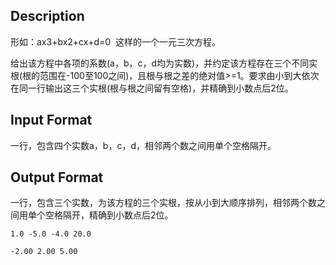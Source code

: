 ## Description

<p>形如：ax3+bx2+cx+d=0  这样的一个一元三次方程。</p><p>给出该方程中各项的系数(a，b，c，d均为实数)，并约定该方程存在三个不同实根(根的范围在-100至100之间)，且根与根之差的绝对值&gt;=1。要求由小到大依次在同一行输出这三个实根(根与根之间留有空格)，并精确到小数点后2位。</p>

## Input Format

<p>一行，包含四个实数a，b，c，d，相邻两个数之间用单个空格隔开。<br /></p>

## Output Format

<p>一行，包含三个实数，为该方程的三个实根，按从小到大顺序排列，相邻两个数之间用单个空格隔开，精确到小数点后2位。<br /></p>

```input1
1.0 -5.0 -4.0 20.0
```
```output1
-2.00 2.00 5.00
```